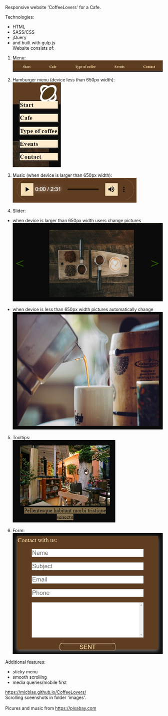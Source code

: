 Responsive website 'CoffeeLovers' for a Cafe.

Technologies:

- HTML
- SASS/CSS
- jQuery
- and built with gulp.js
  <br>
  Website consists of:

1. Menu:
   ![ScreenShot](/images/screenshots/menu.jpg)

2. Hamburger menu (device less than 650px width):<br>
   ![ScreenShot](/images/screenshots/menu-v2-2.jpg)

3. Music (when device is larger than 650px width):<br>
   ![ScreenShot](/images/screenshots/music.jpg)

4. Slider:

- when device is larger than 650px width users change pictures
  ![ScreenShot](/images/screenshots/slider.jpg)

- when device is less than 650px width pictures automatically change
  ![ScreenShot](/images/screenshots/slider-v2.jpg)

5.  Tooltips:<br>
    ![ScreenShot](/images/screenshots/tooltip.jpg)

6.  Form:<br>
    ![ScreenShot](/images/screenshots/form.jpg)

Additional features:

- sticky menu
- smooth scrolling
- media queries/mobile first<br>

https://micblas.github.io/CoffeeLovers/<br>
Scrolling sceenshots in folder 'images'.<br><br>
Picures and music from https://pixabay.com<br>
